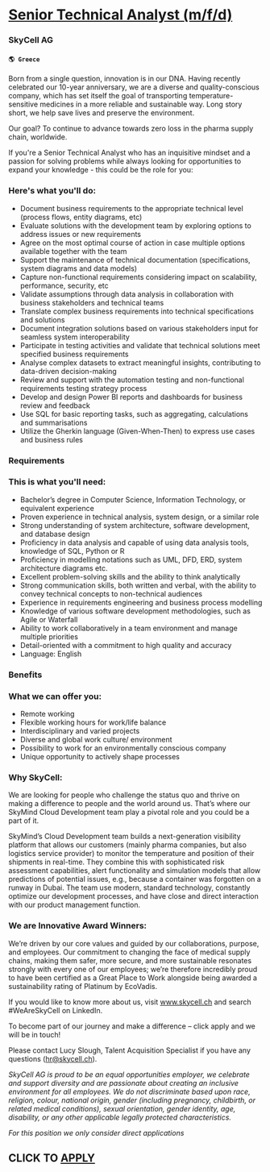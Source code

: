 # [Senior Technical Analyst (m/f/d)](https://www.remotewlb.com/apply/senior-technical-analyst-m-f-d-85781)  
### SkyCell AG  
#### `🌎 Greece`  

Born from a single question, innovation is in our DNA. Having recently celebrated our 10-year anniversary, we are a diverse and quality-conscious company, which has set itself the goal of transporting temperature-sensitive medicines in a more reliable and sustainable way. Long story short, we help save lives and preserve the environment.

Our goal? To continue to advance towards zero loss in the pharma supply chain, worldwide.

If you're a Senior Technical Analyst who has an inquisitive mindset and a passion for solving problems while always looking for opportunities to expand your knowledge - this could be the role for you:

### Here's what you'll do:

  * Document business requirements to the appropriate technical level (process flows, entity diagrams, etc)
  * Evaluate solutions with the development team by exploring options to address issues or new requirements
  * Agree on the most optimal course of action in case multiple options available together with the team
  * Support the maintenance of technical documentation (specifications, system diagrams and data models)
  * Capture non-functional requirements considering impact on scalability, performance, security, etc
  * Validate assumptions through data analysis in collaboration with business stakeholders and technical teams 
  * Translate complex business requirements into technical specifications and solutions
  * Document integration solutions based on various stakeholders input for seamless system interoperability
  * Participate in testing activities and validate that technical solutions meet specified business requirements
  * Analyse complex datasets to extract meaningful insights, contributing to data-driven decision-making
  * Review and support with the automation testing and non-functional requirements testing strategy process
  * Develop and design Power BI reports and dashboards for business review and feedback 
  * Use SQL for basic reporting tasks, such as aggregating, calculations and summarisations
  * Utilize the Gherkin language (Given-When-Then) to express use cases and business rules

### Requirements

### This is what you'll need:

  * Bachelor’s degree in Computer Science, Information Technology, or equivalent experience
  * Proven experience in technical analysis, system design, or a similar role
  * Strong understanding of system architecture, software development, and database design
  * Proficiency in data analysis and capable of using data analysis tools, knowledge of SQL, Python or R
  * Proficiency in modelling notations such as UML, DFD, ERD, system architecture diagrams etc.
  * Excellent problem-solving skills and the ability to think analytically
  * Strong communication skills, both written and verbal, with the ability to convey technical concepts to non-technical audiences
  * Experience in requirements engineering and business process modelling
  * Knowledge of various software development methodologies, such as Agile or Waterfall
  * Ability to work collaboratively in a team environment and manage multiple priorities
  * Detail-oriented with a commitment to high quality and accuracy
  * Language: English

### Benefits

### What we can offer you:

  * Remote working
  * Flexible working hours for work/life balance
  * Interdisciplinary and varied projects
  * Diverse and global work culture/ environment
  * Possibility to work for an environmentally conscious company
  * Unique opportunity to actively shape processes

### Why SkyCell:

We are looking for people who challenge the status quo and thrive on making a difference to people and the world around us. That’s where our SkyMind Cloud Development team play a pivotal role and you could be a part of it.

SkyMind’s Cloud Development team builds a next-generation visibility platform that allows our customers (mainly pharma companies, but also logistics service provider) to monitor the temperature and position of their shipments in real-time. They combine this with sophisticated risk assessment capabilities, alert functionality and simulation models that allow predictions of potential issues, e.g., because a container was forgotten on a runway in Dubai. The team use modern, standard technology, constantly optimize our development processes, and have close and direct interaction with our product management function.

### We are Innovative Award Winners:

We’re driven by our core values and guided by our collaborations, purpose, and employees. Our commitment to changing the face of medical supply chains, making them safer, more secure, and more sustainable resonates strongly with every one of our employees; we’re therefore incredibly proud to have been certified as a Great Place to Work alongside being awarded a sustainability rating of Platinum by EcoVadis.

If you would like to know more about us, visit www.skycell.ch and search #WeAreSkyCell on LinkedIn.

To become part of our journey and make a difference – click apply and we will be in touch!

Please contact Lucy Slough, Talent Acquisition Specialist if you have any questions (hr@skycell.ch).

 _SkyCell AG is proud to be an equal opportunities employer, we celebrate and support diversity and are passionate about creating an inclusive environment for all employees. We do not discriminate based upon race, religion, colour, national origin, gender (including pregnancy, childbirth, or related medical conditions), sexual orientation, gender identity, age, disability, or any other applicable legally protected characteristics._

 _For this position we only consider direct applications_

  
## CLICK TO [APPLY](https://www.remotewlb.com/apply/senior-technical-analyst-m-f-d-85781)

